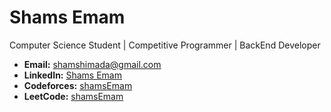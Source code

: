 # Shams Emam

 Computer Science Student |  Competitive Programmer | BackEnd Developer

- **Email:** [shamshimada@gmail.com](mailto:shamshimada@gmail.com)
- **LinkedIn:** [Shams Emam](https://www.linkedin.com/in/Shams%20Emam)
- **Codeforces:** [shamsEmam](https://codeforces.com/profile/shamsEmam)
- **LeetCode:** [shamsEmam](https://leetcode.com/u/ShamsEmam/)


